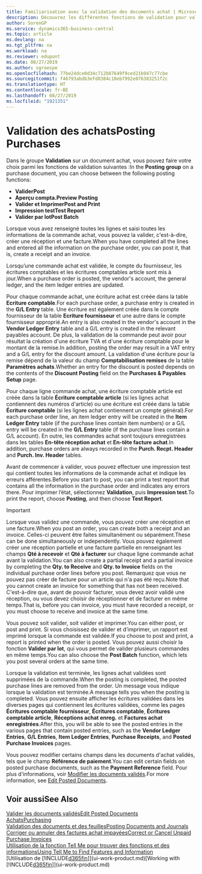 ```yaml
---
title: Familiarisation avec la validation des documents achat | Microsoft Docs
description: Découvrez les différentes fonctions de validation pour valider les documents achat et comment mettre à jour les documents validés.
author: SorenGP
ms.service: dynamics365-business-central
ms.topic: article
ms.devlang: na
ms.tgt_pltfrm: na
ms.workload: na
ms.reviewer: edupont
ms.date: 08/27/2019
ms.author: sgroespe
ms.openlocfilehash: 77be24dce0d34c712b87649f9ced21b947c77cbe
ms.sourcegitcommit: f46793abdb3efd8384c10eb7992e076383251f2c
ms.translationtype: HT
ms.contentlocale: fr-BE
ms.lasthandoff: 08/27/2019
ms.locfileid: "1921351"
---
```

# <a name="posting-purchases"></a><span data-ttu-id="2d956-103">Validation des achats</span><span class="sxs-lookup"><span data-stu-id="2d956-103">Posting Purchases</span></span>
<span data-ttu-id="2d956-104">Dans le groupe **Validation** sur un document achat, vous pouvez faire votre choix parmi les fonctions de validation suivantes :</span><span class="sxs-lookup"><span data-stu-id="2d956-104">In the **Posting group** on a purchase document, you can choose between the following posting functions:</span></span>

* <span data-ttu-id="2d956-105">**Valider**</span><span class="sxs-lookup"><span data-stu-id="2d956-105">**Post**</span></span>
* <span data-ttu-id="2d956-106">**Aperçu compta.**</span><span class="sxs-lookup"><span data-stu-id="2d956-106">**Preview Posting**</span></span>
* <span data-ttu-id="2d956-107">**Valider et Imprimer**</span><span class="sxs-lookup"><span data-stu-id="2d956-107">**Post and Print**</span></span>
* <span data-ttu-id="2d956-108">**Impression test**</span><span class="sxs-lookup"><span data-stu-id="2d956-108">**Test Report**</span></span>
* <span data-ttu-id="2d956-109">**Valider par lot**</span><span class="sxs-lookup"><span data-stu-id="2d956-109">**Post Batch**</span></span>

<span data-ttu-id="2d956-110">Lorsque vous avez renseigné toutes les lignes et saisi toutes les informations de la commande achat, vous pouvez la valider, c'est-à-dire, créer une réception et une facture.</span><span class="sxs-lookup"><span data-stu-id="2d956-110">When you have completed all the lines and entered all the information on the purchase order, you can post it, that is, create a receipt and an invoice.</span></span>

<span data-ttu-id="2d956-111">Lorsqu’une commande achat est validée, le compte du fournisseur, les écritures comptables et les écritures comptables article sont mis à jour.</span><span class="sxs-lookup"><span data-stu-id="2d956-111">When a purchase order is posted, the vendor's account, the general ledger, and the item ledger entries are updated.</span></span>

<span data-ttu-id="2d956-112">Pour chaque commande achat, une écriture achat est créée dans la table **Ecriture comptable**.</span><span class="sxs-lookup"><span data-stu-id="2d956-112">For each purchase order, a purchase entry is created in the **G/L Entry** table.</span></span> <span data-ttu-id="2d956-113">Une écriture est également créée dans le compte fournisseur de la table **Ecriture fournisseur** et une autre dans le compte fournisseur approprié.</span><span class="sxs-lookup"><span data-stu-id="2d956-113">An entry is also created in the vendor's account in the **Vendor Ledger Entry** table and a G/L entry is created in the relevant payables account.</span></span> <span data-ttu-id="2d956-114">De plus, la validation de la commande peut avoir pour résultat la création d'une écriture TVA et d'une écriture comptable pour le montant de la remise.</span><span class="sxs-lookup"><span data-stu-id="2d956-114">In addition, posting the order may result in a VAT entry and a G/L entry for the discount amount.</span></span> <span data-ttu-id="2d956-115">La validation d'une écriture pour la remise dépend de la valeur du champ **Comptabilisation remises** de la table **Paramètres achats**.</span><span class="sxs-lookup"><span data-stu-id="2d956-115">Whether an entry for the discount is posted depends on the contents of the **Discount Posting** field on the **Purchases & Payables Setup** page.</span></span>

<span data-ttu-id="2d956-116">Pour chaque ligne commande achat, une écriture comptable article est créée dans la table **Écriture comptable article** (si les lignes achat contiennent des numéros d'article) ou une écriture est créée dans la table **Écriture comptable** (si les lignes achat contiennent un compte général).</span><span class="sxs-lookup"><span data-stu-id="2d956-116">For each purchase order line, an item ledger entry will be created in the **Item Ledger Entry** table (if the purchase lines contain item numbers) or a G/L entry will be created in the **G/L Entry** table (if the purchase lines contain a G/L account).</span></span> <span data-ttu-id="2d956-117">En outre, les commandes achat sont toujours enregistrées dans les tables **En-tête réception achat** et **En-tête facture achat**.</span><span class="sxs-lookup"><span data-stu-id="2d956-117">In addition, purchase orders are always recorded in the **Purch. Recpt. Header** and **Purch. Inv. Header** tables.</span></span>

<span data-ttu-id="2d956-118">Avant de commencer à valider, vous pouvez effectuer une impression test qui contient toutes les informations de la commande achat et indique les erreurs afférentes.</span><span class="sxs-lookup"><span data-stu-id="2d956-118">Before you start to post, you can print a test report that contains all the information in the purchase order and indicates any errors there.</span></span> <span data-ttu-id="2d956-119">Pour imprimer l’état, sélectionnez **Validation**, puis **Impression test**.</span><span class="sxs-lookup"><span data-stu-id="2d956-119">To print the report, choose **Posting**, and then choose **Test Report**.</span></span>

> [!IMPORTANT]  
>   <span data-ttu-id="2d956-120">Lorsque vous validez une commande, vous pouvez créer une réception et une facture.</span><span class="sxs-lookup"><span data-stu-id="2d956-120">When you post an order, you can create both a receipt and an invoice.</span></span> <span data-ttu-id="2d956-121">Celles-ci peuvent être faites simultanément ou séparément.</span><span class="sxs-lookup"><span data-stu-id="2d956-121">These can be done simultaneously or independently.</span></span> <span data-ttu-id="2d956-122">Vous pouvez également créer une réception partielle et une facture partielle en renseignant les champs **Qté à recevoir** et **Qté à facturer** sur chaque ligne commande achat avant la validation.</span><span class="sxs-lookup"><span data-stu-id="2d956-122">You can also create a partial receipt and a partial invoice by completing the **Qty. to Receive** and **Qty. to Invoice** fields on the individual purchase order lines before you post.</span></span> <span data-ttu-id="2d956-123">Remarquez que vous ne pouvez pas créer de facture pour un article qui n'a pas été reçu.</span><span class="sxs-lookup"><span data-stu-id="2d956-123">Note that you cannot create an invoice for something that has not been received.</span></span> <span data-ttu-id="2d956-124">C'est-à-dire que, avant de pouvoir facturer, vous devez avoir validé une réception, ou vous devez choisir de réceptionner et de facturer en même temps.</span><span class="sxs-lookup"><span data-stu-id="2d956-124">That is, before you can invoice, you must have recorded a receipt, or you must choose to receive and invoice at the same time.</span></span>

<span data-ttu-id="2d956-125">Vous pouvez soit valider, soit valider et imprimer.</span><span class="sxs-lookup"><span data-stu-id="2d956-125">You can either post, or post and print.</span></span> <span data-ttu-id="2d956-126">Si vous choisissez de valider et d’imprimer, un rapport est imprimé lorsque la commande est validée.</span><span class="sxs-lookup"><span data-stu-id="2d956-126">If you choose to post and print, a report is printed when the order is posted.</span></span> <span data-ttu-id="2d956-127">Vous pouvez aussi choisir la fonction **Valider par lot**, qui vous permet de valider plusieurs commandes en même temps.</span><span class="sxs-lookup"><span data-stu-id="2d956-127">You can also choose the **Post Batch** function, which lets you post several orders at the same time.</span></span>

<span data-ttu-id="2d956-128">Lorsque la validation est terminée, les lignes achat validées sont supprimées de la commande.</span><span class="sxs-lookup"><span data-stu-id="2d956-128">When the posting is completed, the posted purchase lines are removed from the order.</span></span> <span data-ttu-id="2d956-129">Un message vous indique lorsque la validation est terminée.</span><span class="sxs-lookup"><span data-stu-id="2d956-129">A message tells you when the posting is completed.</span></span> <span data-ttu-id="2d956-130">Vous pouvez ensuite afficher les écritures validées dans les diverses pages qui contiennent les écritures validées, comme les pages **Écritures comptable fournisseur**, **Écritures comptable**, **Écritures comptable article**, **Réceptions achat enreg.** et **Factures achat enregistrées**.</span><span class="sxs-lookup"><span data-stu-id="2d956-130">After this, you will be able to see the posted entries in the various pages that contain posted entries, such as the **Vendor Ledger Entries**, **G/L Entries**, **Item Ledger Entries**, **Purchase Receipts**, and **Posted Purchase Invoices** pages.</span></span>

<span data-ttu-id="2d956-131">Vous pouvez modifier certains champs dans les documents d'achat validés, tels que le champ **Référence de paiement**.</span><span class="sxs-lookup"><span data-stu-id="2d956-131">You can edit certain fields on posted purchase documents, such as the **Payment Reference** field.</span></span> <span data-ttu-id="2d956-132">Pour plus d'informations, voir [Modifier les documents validés](across-edit-posted-document.md).</span><span class="sxs-lookup"><span data-stu-id="2d956-132">For more information, see [Edit Posted Documents](across-edit-posted-document.md).</span></span>

## <a name="see-also"></a><span data-ttu-id="2d956-133">Voir aussi</span><span class="sxs-lookup"><span data-stu-id="2d956-133">See Also</span></span>
[<span data-ttu-id="2d956-134">Valider les documents validés</span><span class="sxs-lookup"><span data-stu-id="2d956-134">Edit Posted Documents</span></span>](across-edit-posted-document.md)  
[<span data-ttu-id="2d956-135">Achats</span><span class="sxs-lookup"><span data-stu-id="2d956-135">Purchasing</span></span>](purchasing-manage-purchasing.md)  
[<span data-ttu-id="2d956-136">Validation des documents et des feuilles</span><span class="sxs-lookup"><span data-stu-id="2d956-136">Posting Documents and Journals</span></span>](ui-post-documents-journals.md)  
[<span data-ttu-id="2d956-137">Corriger ou annuler des factures achat impayées</span><span class="sxs-lookup"><span data-stu-id="2d956-137">Correct or Cancel Unpaid Purchase Invoices</span></span>](purchasing-how-correct-cancel-unpaid-purchase-invoices.md)  
[<span data-ttu-id="2d956-138">Utilisation de la fonction Tell Me pour trouver des fonctions et des informations</span><span class="sxs-lookup"><span data-stu-id="2d956-138">Using Tell Me to Find Features and Information</span></span>](ui-search.md)  
<span data-ttu-id="2d956-139">[Utilisation de [!INCLUDE[d365fin](includes/d365fin_md.md)]](ui-work-product.md)</span><span class="sxs-lookup"><span data-stu-id="2d956-139">[Working with [!INCLUDE[d365fin](includes/d365fin_md.md)]](ui-work-product.md)</span></span>
